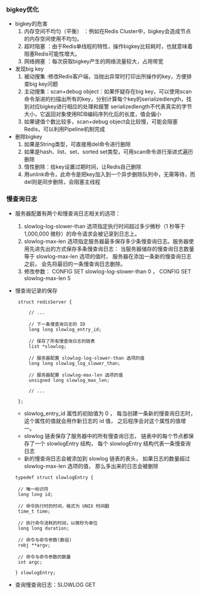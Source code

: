 ### bigkey优化

- bigkey的危害
    1. 内存空间不均匀（平衡） ：例如在Redis Cluster中，bigkey会造成节点的内存空间使用不均匀。
    2. 超时阻塞 ：由于Redis单线程的特性，操作bigkey比较耗时，也就意味着阻塞Redis可能性增大。
    3. 网络拥塞 ：每次获取bigkey产生的网络流量较大，占用带宽
- 发现big key
    1. 被动搜集 :修改Redis客户端，当抛出异常时打印出所操作的key，方便排查big key问题
    2. 主动搜集：scan+debug object：如果怀疑存在big key，可以使用scan命令渐进的扫描出所有的key，分别计算每个key的serializedlength，找到对应bigkey进行相应的处理和报警
       serializedlength不代表真实的字节大小，它返回对象使用RDB编码序列化后的长度，值会偏小
    3. 如果键值个数比较多，scan+debug object会比较慢，可能会阻塞Redis，可以利用Pipeline机制完成
- 删除bigkey
    1. 如果是String类型，可直接用del命令进行删除
    2. 如果是hash、list、set、sorted set类型，可用scan命令进行渐进式遍历删除
    3. 惰性删除：给key设置过期时间，让Redis自己删除
    4. 用unlink命令，此命令是把key加入到一个异步删除队列中，无需等待，而del则是同步删除，会阻塞主线程

### 慢查询日志

- 服务器配置有两个和慢查询日志相关的选项：
    1. slowlog-log-slower-than 选项指定执行时间超过多少微秒（1 秒等于 1,000,000 微秒）的命令请求会被记录到日志上。
    2. slowlog-max-len 选项指定服务器最多保存多少条慢查询日志。服务器使用先进先出的方式保存多条慢查询日志： 当服务器储存的慢查询日志数量等于 slowlog-max-len 选项的值时，
       服务器在添加一条新的慢查询日志之前， 会先将最旧的一条慢查询日志删除。
    3. 修改参数： CONFIG SET slowlog-log-slower-than 0 ， CONFIG SET slowlog-max-len 5

- 慢查询记录的保存
   ```
    struct redisServer {
    
        // ...
    
        // 下一条慢查询日志的 ID
        long long slowlog_entry_id;
    
        // 保存了所有慢查询日志的链表
        list *slowlog;
    
        // 服务器配置 slowlog-log-slower-than 选项的值
        long long slowlog_log_slower_than;
    
        // 服务器配置 slowlog-max-len 选项的值
        unsigned long slowlog_max_len;
    
        // ...
    
    };
   ```
    - slowlog_entry_id 属性的初始值为 0 ， 每当创建一条新的慢查询日志时， 这个属性的值就会用作新日志的 id 值， 之后程序会对这个属性的值增一。
    - slowlog 链表保存了服务器中的所有慢查询日志， 链表中的每个节点都保存了一个 slowlogEntry 结构， 每个 slowlogEntry 结构代表一条慢查询日志
    - 新的慢查询日志会被添加到 slowlog 链表的表头， 如果日志的数量超过 slowlog-max-len 选项的值， 那么多出来的日志会被删除
   ```
   typedef struct slowlogEntry {

    // 唯一标识符
    long long id;

    // 命令执行时的时间，格式为 UNIX 时间戳
    time_t time;

    // 执行命令消耗的时间，以微秒为单位
    long long duration;

    // 命令与命令参数(数组)
    robj **argv;

    // 命令与命令参数的数量
    int argc;

   } slowlogEntry;

   ```

- 查询慢查询日志：SLOWLOG GET